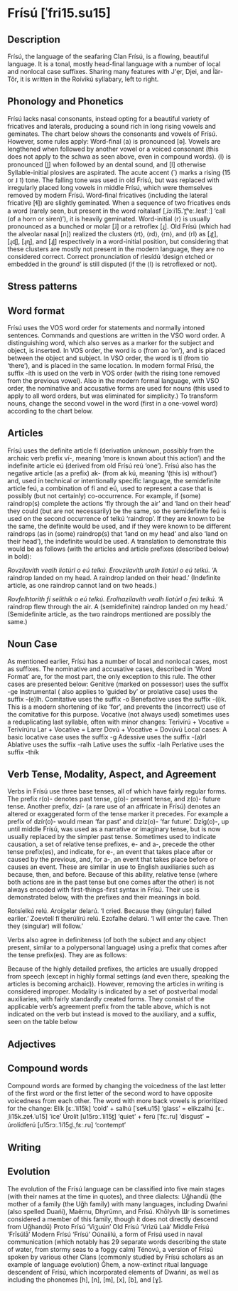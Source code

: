 # Frísú [ˈfri15.su15]

## Description
Frísú, the language of the seafaring Clan Frísú, is a flowing, beautiful language. It is a tonal, mostly head-final language with a number of local and nonlocal case suffixes. Sharing many features with J'ẹr, Djei, and Îär-Tôr, it is written in the Roívikú syllabary, left to right.

## Phonology and Phonetics    
Frísú lacks nasal consonants, instead opting for a beautiful variety of fricatives and laterals, producing a sound rich in long rising vowels and geminates. 
The chart below shows the consonants and vowels of Frísú. However, some rules apply:
Word-final ⟨a⟩ is pronounced [ə].
Vowels are lengthened when followed by another vowel or a voiced consonant (this does not apply to the schwa as seen above, even in compound words).
⟨l⟩ is pronounced [l̪] when followed by an dental sound, and [l] otherwise
Syllable-initial plosives are aspirated.
The acute accent (´) marks a rising (15 or ˩ ˥) tone. The falling tone was used in old Frísú, but was replaced with irregularly placed long vowels in middle Frísú, which were themselves removed by modern Frísú.
Word-final fricatives (including the lateral fricative [ɬ]) are slightly geminated. When a sequence of two fricatives ends a word (rarely seen, but present in the word roítalasf  [ˌɹ̈ɔːi15.ˈt̪ʰeː.lesfːː] ‘call (of a horn or siren)’), it is heavily geminated.
Word-initial ⟨r⟩ is usually pronounced as a bunched or molar [ɹ̈] or a retroflex [ɻ]. Old Frísú (which had the alveolar nasal [n]) realized the clusters ⟨rt⟩, ⟨rd⟩, ⟨rn⟩, and ⟨rl⟩ as [ɻʈ], [ɻɖ], [ɻɳ], and [ɻɭ] respectively in a word-initial position, but considering that these clusters are mostly not present in the modern language, they are no considered correct. Correct pronunciation of rlesídú ‘design etched or embedded in the ground’ is still disputed (if the ⟨l⟩ is retroflexed or not).

## Stress patterns

## Word format
Frísú uses the VOS word order for statements and normally intoned sentences. Commands and questions are written in the VSO word order. A distinguishing word, which also serves as a marker for the subject and object, is inserted. In VOS order, the word is o (from ao ‘on’), and is placed between the object and subject. In VSO order, the word is tí (from tio ‘there’), and is placed in the same location. In modern formal Frísú, the suffix -íth is used on the verb in VOS order (with the rising tone removed from the previous vowel). Also in the modern formal language, with VSO order, the nominative and accusative forms are used for nouns (this used to apply to all word orders, but was eliminated for simplicity.) To transform nouns, change the second vowel in the word (first in a one-vowel word) according to the chart below.

## Articles
Frísú uses the definite article fí (derivation unknown, possibly from the archaic verb prefix ví-, meaning ‘more is known about this action’) and the indefinite article eú (derived from old Frísú reú ‘one’). Frísú also has the negative article (as a prefix) ak- (from ak kú, meaning ‘(this is) without’) and, used in technical or intentionally specific language, the semidefinite article feú, a combination of fí and eú, used to represent a case that is possibly (but not certainly) co-occurrence. For example, if (some) raindrop(s) complete the actions ‘fly through the air’ and ‘land on their head’ they could (but are not necessarily) be the same, so the semidefinite feú is used on the second occurrence of telkú ‘raindrop’. If they are known to be the same, the definite would be used, and if they were known to be different raindrops (as in (some) raindrop(s) that ‘land on my head’ and also ‘land on their head’), the indefinite would be used. A translation to demonstrate this would be as follows (with the articles and article prefixes (described below) in bold):

*Rovzilavíth vealh liotúrl o eú telkú. Erovzilavíth uralh liotúrl o eú telkú.* ‘A raindrop landed on my head. A raindrop landed on their head.’ (Indefinite article, as one raindrop cannot land on two heads.)

*Rovfelhtoríth fí selithík o eú telkú. Erolhazilavíth vealh liotúrl o feú telkú.* ‘A raindrop flew through the air. A (semidefinite) raindrop landed on my head.’ (Semidefinite article, as the two raindrops mentioned are possibly the same.)   

## Noun Case
As mentioned earlier, Frísú has a number of local and nonlocal cases, most as suffixes. The nominative and accusative cases, described in ‘Word Format’ are, for the most part, the only exception to this rule. The other cases are presented below:
Genitive (marked on possessor) uses the suffix -ge
Instrumental ( also applies to ‘guided by’ or prolative case) uses the suffix -(e)lh.
Comitative uses the suffix -o
Benefactive uses the suffix -(i)k. This is a modern shortening of ike ‘for’, and prevents the (incorrect) use of the comitative for this purpose.
Vocative (not always used) sometimes uses a reduplicating last syllable, often with minor changes:
Terivírú + Vocative = Terivírúru
Lar + Vocative = Larer
Dovú + Vocative = Dovúvú
Local cases:
A basic locative case uses the suffix -g
Adessive uses the suffix -(a)rl
Ablative uses the suffix -ralh
Lative uses the suffix -lalh
Perlative uses the suffix -thík

## Verb Tense, Modality, Aspect, and Agreement
Verbs in Frísú use three base tenses, all of which have fairly regular forms. The prefix r(o)- denotes past tense, g(o)- present tense, and z(o)- future tense. Another prefix, dzí- (a rare use of an affricate in Frísú) denotes an altered or exaggerated form of the tense marker it precedes. For example a prefix of dzír(o)- would mean ‘far past’ and dzíz(o)- ‘far future’. Dzíg(o)-, up until middle Frísú, was used as a narrative or imaginary tense, but is now usually replaced by the simpler past tense.
Sometimes used to indicate causation, a set of relative tense prefixes, e- and a-, precede the other tense prefix(es), and indicate, for e-, an event that takes place after or caused by the previous, and, for a-, an event that takes place before or causes an event. These are similar in use to English auxiliaries such as because, then, and before. Because of this ability, relative tense (where both actions are in the past tense but one comes after the other) is not always encoded with first-things-first syntax in Frísú. Their use is demonstrated below, with the prefixes and their meanings in bold.

Rotsíelkú relú. Aroígelar delarú. ‘I cried. Because they (singular) failed earlier.’
Zoevtelí fí therúlírú relú. Ezofalhe delarú. ‘I will enter the cave. Then they (singular) will follow.’

Verbs also agree in definiteness (of both the subject and any object present, similar to a polypersonal language) using a prefix that comes after the tense prefix(es). They are as follows:
    
Because of the highly detailed prefixes, the articles are usually dropped from speech (except in highly formal settings (and even there, speaking the articles is becoming archaic)). However, removing the articles in writing is considered improper.
Modality is indicated by a set of postverbal modal auxiliaries, with fairly standardly created forms. They consist of the applicable verb’s agreement prefix from the table above, which is not indicated on the verb but instead is moved to the auxiliary, and a suffix, seen on the table below
	
## Adjectives

## Compound words
Compound words are formed by changing the voicedness of the last letter of the first word or the first letter of the second word to have opposite voicedness from each other. The word with more back vowels is prioritized for the change:
Elík [ɛː.ˈli15k] ‘cold’ + salhú [ˈseɬ.u15] ‘glass’ = elíkzalhú [ɛː.ˌli15k.zeɬ.ˈu15] ‘ice’
Úrolít [u15rɔː.ˈli15t̪] ‘quiet’ + ferú [ˈfɛː.ru] ‘disgust’ = úrolídferú [u15rɔː.ˈli15d̪.ˌfɛː.ru] ‘contempt’

## Writing

## Evolution

The evolution of the Frísú language can be classified into five main stages (with their names at the time in quotes), and three dialects:
Uğhandü (the mother of a family (the Uğh family) with many languages, including Dwańni (also spelled Duańi), Maërnu, Dhyrümn, and Frísú. Khōlyvh Ɯr is sometimes considered a member of this family, though it does not directly descend from Uğhandü)
Proto Frísú ‘Vìʒuún’
Old Frísú ‘Vrìzü Laà’
Middle Frísú ‘Frīsúlā’
Modern Frísú ‘Frísú’
Oúnaiilú, a form of Frísú used in naval communication (which notably has 29 separate words describing the state of water, from stormy seas to a foggy calm)
Ténovú, a version of Frísú spoken by various other Clans (commonly studied by Frísú scholars as an example of language evolution) 
Ğhem, a now-extinct ritual language descendent of Frísú, which incorporated elements of Dwańni, as well as including the phonemes [h], [n], [m], [x], [b], and [ɣ].

